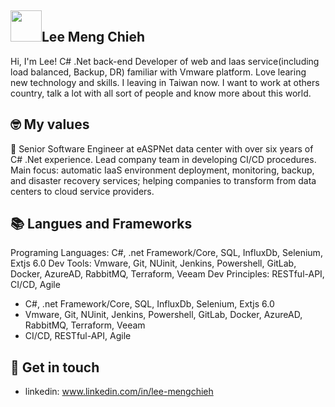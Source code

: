 ## <img width="50px" src="https://raw.githubusercontent.com/ms314006/ms314006/basic/resource/gqsm.png" />Lee Meng Chieh

Hi, I'm Lee! C# .Net back-end Developer of web and Iaas service(including load balanced, Backup, DR) familiar with Vmware platform. Love learing new technology and skills. I leaving in Taiwan now. I want to work at others country, talk a lot with all sort of people and know more about this world.

## 🤓 My values
🙌 Senior Software Engineer at eASPNet data center with over six years of C# .Net experience. Lead company team in developing CI/CD procedures. Main focus: automatic IaaS environment deployment, monitoring, backup, and disaster recovery services; helping companies to transform from data centers to cloud service providers. 

## 📚 Langues and Frameworks
Programing Languages: C#, .net Framework/Core, SQL, InfluxDb, Selenium, Extjs 6.0
Dev Tools: Vmware, Git, NUinit, Jenkins, Powershell, GitLab, Docker, AzureAD, RabbitMQ, Terraform, Veeam
Dev Principles: RESTful-API, CI/CD, Agile


- C#, .net Framework/Core, SQL, InfluxDb, Selenium, Extjs 6.0
- Vmware, Git, NUinit, Jenkins, Powershell, GitLab, Docker, AzureAD, RabbitMQ, Terraform, Veeam
- CI/CD, RESTful-API,  Agile

## 🔗 Get in touch
- linkedin: www.linkedin.com/in/lee-mengchieh

